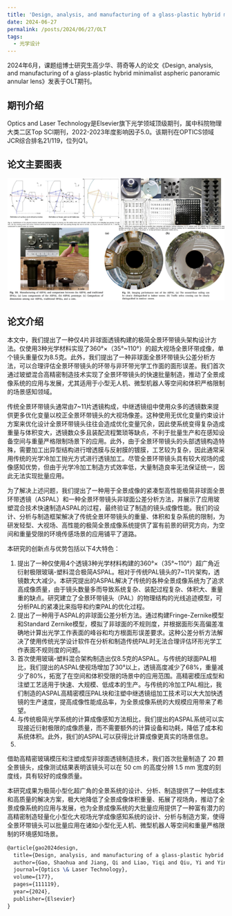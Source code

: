 ```yaml
---
title: 'Design, analysis, and manufacturing of a glass-plastic hybrid minimalist aspheric panoramic annular lens'
date: 2024-06-27
permalink: /posts/2024/06/27/OLT
tags:
  - 光学设计
---
```


2024年6月，课题组博士研究生高少华、蒋奇等人的论文《Design, analysis, and manufacturing of a glass-plastic hybrid minimalist aspheric panoramic annular lens》发表于OLT期刊。

## 期刊介绍

Optics and Laser Technology是Elsevier旗下光学领域顶级期刊，属中科院物理大类二区Top SCI期刊，2022-2023年度影响因子5.0。该期刊在OPTICS领域JCR综合排名21/119，位列Q1。

## 论文主要图表
<div style="text-align:center">
<img src="/images/research/2024-06-27-OLT/图片1.jpg" alt="Portfolio">
</div>

## 论文介绍

本文中，我们提出了一种仅4片非球面透镜构建的极简全景环带镜头架构设计方法。仅使用3种光学材料实现了360°×（35°~110°）的超大视场全景环带成像，单个镜头重量仅为8.5克。此外，我们提出了一种非球面全景环带镜头公差分析方法，可以合理评估全景环带镜头的环带与非环带光学工作面的面形误差。我们首次通过玻塑混合高精密制造技术实现了全景环带镜头的快速批量制造，推动了全景成像系统的应用与发展，尤其适用于小型无人机、微型机器人等空间和体积严格限制的场景感知领域。

传统全景环带镜头通常由7~11片透镜构成，中继透镜组中使用众多的透镜数来提供更多优化变量以校正全景环带镜头的大视场像差。这种使用无优化变量约束设计方案来优化设计全景环带镜头往往会造成优化变量冗余，因此使系统变得复杂造成重量与体积变大，透镜数众多且装配流程繁琐等缺点，不利于批量生产和在感知设备空间与重量严格限制场景下的应用。此外，由于全景环带镜头的头部透镜构造特殊，需要加工出异型结构进行增透膜与反射膜的镀膜，工艺较为复杂，因此通常采用传统的光学冷加工抛光方式进行透镜加工。尽管全景环带镜头具有较大视场的成像感知优势，但由于光学冷加工制造方式效率低，大量制造良率无法保证统一，因此无法实现批量应用。

为了解决上述问题，我们提出了一种用于全景成像的紧凑型高性能极简非球面全景环带透镜（ASPAL）和一种全景环带镜头非球面公差分析方法，并展示了应用玻塑混合技术快速制造ASPAL的过程，最终验证了制造的镜头成像性能。我们的设计、分析与制造框架解决了传统全景环带镜头的重量、体积和复杂系统的限制，为研发轻型、大视场、高性能的极简全景成像系统提供了富有前景的研究方向，为空间和重量受限的环境传感场景的应用铺平了道路。

本研究的创新点与优势包括以下4大特色：
1) 提出了一种仅使用4个透镜3种光学材料构建的360°×（35°~110°）超广角近衍射极限玻璃-塑料混合极简ASPAL。相对于传统PAL镜头的7~11片架构，透镜数大大减少。本研究提出的ASPAL解决了传统的各种全景成像系统为了追求高成像质量，由于镜头数量多而导致系统复杂、装配过程复杂、体积大、重量重的缺点。研究建立了全景环带镜头（PAL）的物理结构的光线追迹模型，可分析PAL的紧凑比来指导和约束PAL的优化过程。
2) 提出了一种用于ASPAL的非球面公差分析方法。通过构建Fringe-Zernike模型和Standard Zernike模型，模拟了非球面的不规则度，并根据面形矢高偏差准确地计算出光学工作表面的峰谷和均方根面形误差要求。这种公差分析方法解决了使用传统光学设计软件在分析和制造传统PAL时无法合理评估环形光学工作表面不规则度的问题。
3) 首次使用玻璃-塑料混合架构制造出仅8.5克的ASPAL。与传统的球面PAL相比，我们提出的ASPAL使视场增加了30°以上，透镜高度减少了68%，重量减少了80%，拓宽了在空间和体积受限的场景中的应用范围。高精密模压成型和注塑工艺适用于快速、大规模、低成本的生产。与传统的冷加工PAL相比，我们制造的ASPAL高精密模压PAL块和注塑中继透镜组加工技术可以大大加快透镜的生产速度，提高成像性能成品率，为全景成像系统的大规模应用带来了希望。
4) 与传统极简光学系统的计算成像感知方法相比，我们提出的ASPAL系统可以实现接近衍射极限的成像质量，而不需要额外的计算设备和功耗，降低了成本和系统体积。此外，我们的ASPAL可以获得比计算成像更真实的场景信息。
5) 
借助高精密玻璃模压和注塑成型非球面透镜制造技术，我们首次批量制造了 20 颗全景镜头，成像测试结果表明该镜头可以在 50 cm 的高度分辨 1.5 mm 宽度的刻度线，具有较好的成像质量。

本研究成果为极简小型化超广角的全景系统的设计、分析、制造提供了一种低成本和高质量的解决方案，极大地降低了全景成像体积重量、拓展了视场角，推动了全景成像系统的应用与发展，也为全景成像系统的大批量应用提供了一种富有潜力的高精密制造轻量化小型化大视场光学成像感知系统的设计、分析与制造方案，使得全景环带镜头可以批量应用在诸如小型化无人机、微型机器人等空间和重量严格限制的环境感知场景。


```tex
@article{gao2024design,
  title={Design, analysis, and manufacturing of a glass-plastic hybrid minimalist aspheric panoramic annular lens},
  author={Gao, Shaohua and Jiang, Qi and Liao, Yiqi and Qiu, Yi and Ying, Wanglei and Yang, Kailun and Wang, Kaiwei and Zhang, Benhao and Bai, Jian},
  journal={Optics \& Laser Technology},
  volume={177},
  pages={111119},
  year={2024},
  publisher={Elsevier}
}
```

